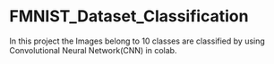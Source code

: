 # FMNIST_Dataset_Classification
In this project the Images belong to 10 classes are classified by using Convolutional Neural Network(CNN) in colab.
